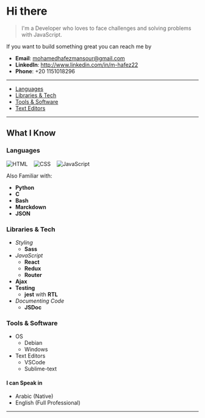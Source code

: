 # Hi there

> I'm a Developer who loves to face challenges and solving problems with JavaScript.

If you want to build something great you can reach me by

- **Email**: mohamedhafezmansour@gmail.com
- **LinkedIn**: <http://www.linkedin.com/in/m-hafez22>
- **Phone**: +20 1151018296

---

- [Languages](#languages)
- [Libraries & Tech](#libraries-&-tech)
- [Tools & Software](#tools-&-software)
- [Text Editors](#text-editors-i-use)

---

## What I Know

### Languages

![HTML](https://img.icons8.com/color/48/000000/html-5.png "HTML") &nbsp;&nbsp; ![CSS](https://img.icons8.com/color/48/000000/css3.png "CSS")  &nbsp;&nbsp;  ![JavaScript](https://img.icons8.com/color/48/000000/javascript.png "JavaScript")

Also Familiar with:

- **Python**
- **C**
- **Bash**
- **Marckdown**
- **JSON**

### Libraries & Tech

- *Styling*
  - **Sass**
- *JavaScript*
  - **React**
  - **Redux**
  - **Router**
- **Ajax**
- **Testing**
  - **jest** with **RTL**
- *Documenting Code*
  - **JSDoc**

### Tools & Software

- OS
  - Debian
  - Windows
- Text Editors
  - VSCode
  - Sublime-text

#### I can Speak in

- Arabic (Native)
- English (Full Professional)

---
